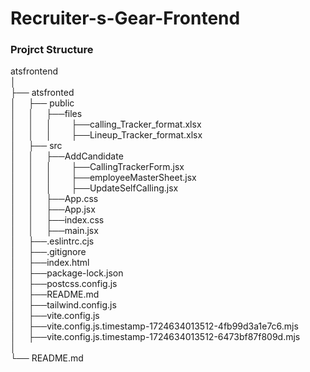 # Recruiter-s-Gear-Frontend
<h3>Projrct Structure</h3>
atsfrontend <br>
│<br>
├── atsfronted<br>
│ &nbsp&nbsp&nbsp  ├── public<br>
│ &nbsp&nbsp&nbsp  │ &nbsp&nbsp&nbsp  ├──files<br>
│ &nbsp&nbsp&nbsp  │ &nbsp&nbsp&nbsp  │ &nbsp&nbsp&nbsp&nbsp&nbsp&nbsp  ├──calling_Tracker_format.xlsx<br>
│ &nbsp&nbsp&nbsp  │ &nbsp&nbsp&nbsp  │ &nbsp&nbsp&nbsp&nbsp&nbsp&nbsp  ├──Lineup_Tracker_format.xlsx<br>
│ &nbsp&nbsp&nbsp  ├── src<br>
│ &nbsp&nbsp&nbsp  │ &nbsp&nbsp&nbsp  ├──AddCandidate<br>
│ &nbsp&nbsp&nbsp  │ &nbsp&nbsp&nbsp  │ &nbsp&nbsp&nbsp&nbsp&nbsp&nbsp  ├──CallingTrackerForm.jsx<br>
│ &nbsp&nbsp&nbsp  │ &nbsp&nbsp&nbsp  │ &nbsp&nbsp&nbsp&nbsp&nbsp&nbsp  ├──employeeMasterSheet.jsx<br>
│ &nbsp&nbsp&nbsp  │ &nbsp&nbsp&nbsp  │ &nbsp&nbsp&nbsp&nbsp&nbsp&nbsp  ├──UpdateSelfCalling.jsx<br>
│ &nbsp&nbsp&nbsp  │ &nbsp&nbsp&nbsp  ├──App.css<br>
│ &nbsp&nbsp&nbsp │ &nbsp&nbsp&nbsp  ├──App.jsx<br>
│ &nbsp&nbsp&nbsp │ &nbsp&nbsp&nbsp  ├──index.css<br>
│ &nbsp&nbsp&nbsp │ &nbsp&nbsp&nbsp  ├──main.jsx<br>
│ &nbsp&nbsp&nbsp  ├──.eslintrc.cjs<br>
│ &nbsp&nbsp&nbsp  ├──.gitignore<br>
│ &nbsp&nbsp&nbsp  ├──index.html<br>
│ &nbsp&nbsp&nbsp  ├──package-lock.json<br>
│ &nbsp&nbsp&nbsp  ├──postcss.config.js<br>
│ &nbsp&nbsp&nbsp  ├──README.md<br>
│ &nbsp&nbsp&nbsp  ├──tailwind.config.js<br>
│ &nbsp&nbsp&nbsp  ├──vite.config.js<br>
│ &nbsp&nbsp&nbsp  ├──vite.config.js.timestamp-1724634013512-4fb99d3a1e7c6.mjs<br>
│ &nbsp&nbsp&nbsp  ├──vite.config.js.timestamp-1724634013512-6473bf87f809d.mjs<br>
│<br>
└── README.md    <br>
